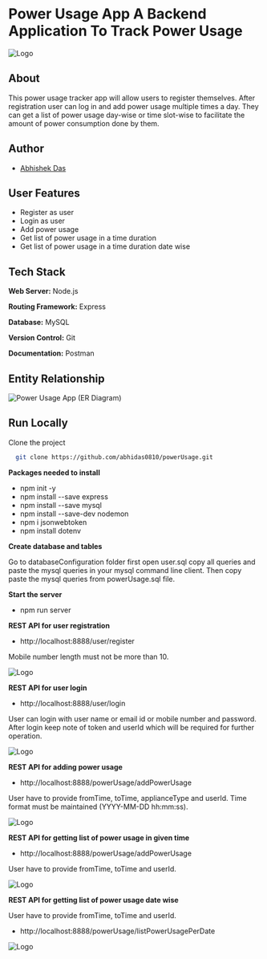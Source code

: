 # Power Usage App A Backend Application To Track Power Usage

![Logo](https://www.linkpicture.com/q/Screenshot-2023-03-03-101138.png)

## About


This power usage tracker app will allow users to register themselves. After registration user can log in and add power usage multiple times a day. They can get a list of power usage day-wise or time slot-wise to facilitate the amount of power consumption done by them. 


## Author
- [Abhishek Das](https://github.com/abhidas0810)

## User Features

- Register as user
- Login as user
- Add power usage
- Get list of power usage in a time duration
- Get list of power usage in a time duration date wise

## Tech Stack

**Web Server:** Node.js

**Routing Framework:** Express

**Database:** MySQL

**Version Control:** Git

**Documentation:** Postman

##  Entity Relationship
![Power Usage App (ER Diagram)](https://www.linkpicture.com/q/ER-diagram_1.png)

## Run Locally

Clone the project

```bash
  git clone https://github.com/abhidas0810/powerUsage.git
```

**Packages needed to install**

- npm init -y
- npm install --save express
- npm install --save mysql
- npm install --save-dev nodemon
- npm i jsonwebtoken
- npm install dotenv

**Create database and tables**

Go to databaseConfiguration folder first open user.sql copy all queries and paste the mysql queries in your mysql command line client.
Then copy paste the mysql queries from powerUsage.sql file.

**Start the server**

- npm run server

**REST API for user registration**

- http://localhost:8888/user/register

Mobile number length must not be more than 10.

![Logo](https://www.linkpicture.com/q/userregister.png)

**REST API for user login**

- http://localhost:8888/user/login

User can login with user name or email id or mobile number and password.
After login keep note of token and userId which will be required for further operation.

![Logo](https://www.linkpicture.com/q/login_3.png)

**REST API for adding power usage**

- http://localhost:8888/powerUsage/addPowerUsage

User have to provide fromTime, toTime, applianceType and userId.
Time format must be maintained (YYYY-MM-DD hh:mm:ss).

![Logo](https://www.linkpicture.com/q/addPowerUsage.png)

**REST API for getting list of power usage in given time**

- http://localhost:8888/powerUsage/addPowerUsage

User have to provide fromTime, toTime and userId.

![Logo](https://www.linkpicture.com/q/listPowerUsage.png)

**REST API for getting list of power usage date wise**

User have to provide fromTime, toTime and userId.

- http://localhost:8888/powerUsage/listPowerUsagePerDate

![Logo](https://www.linkpicture.com/q/listPowerUsagePerDate.png)
